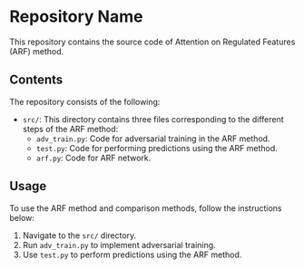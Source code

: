 # Repository Name

This repository contains the source code of Attention on Regulated Features (ARF) method.

## Contents

The repository consists of the following:

- `src/`: This directory contains three files corresponding to the different steps of the ARF method:
  - `adv_train.py`: Code for adversarial training in the ARF method.
  - `test.py`: Code for performing predictions using the ARF method.
  - `arf.py`: Code for ARF network.

## Usage

To use the ARF method and comparison methods, follow the instructions below:

1. Navigate to the `src/` directory.
2. Run `adv_train.py` to implement adversarial training.
3. Use `test.py` to perform predictions using the ARF method.
